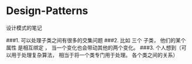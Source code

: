 # Design-Patterns
设计模式的笔记

###1. 可以处理子类之间有很多的交集问题
###2. 比如 三个 子类， 他们的某个属性 是相互绑定 ， 当一个变化也会带动其他的两个变化。
###3. 个人想到（可以用于处理复杂算法， 相当于将一个类专门用于处理。 各个类之间的关系）
